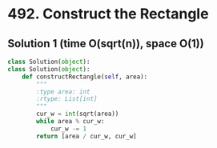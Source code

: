 # 492. Construct the Rectangle

## Solution 1 (time O(sqrt(n)), space O(1))

```python
class Solution(object):
class Solution(object):
    def constructRectangle(self, area):
        """
        :type area: int
        :rtype: List[int]
        """
        cur_w = int(sqrt(area))
        while area % cur_w:
            cur_w -= 1
        return [area / cur_w, cur_w]
```
